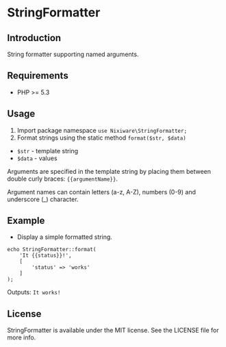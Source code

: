 StringFormatter
=======================

## Introduction
String formatter supporting named arguments.

## Requirements
* PHP >= 5.3

## Usage
1. Import package namespace ```use Nixiware\StringFormatter;```
2. Format strings using the static method ```format($str, $data)```
  * ```$str``` - template string
  * ```$data``` - values

Arguments are specified in the template string by placing them between double curly braces: ```{{argumentName}}```. 

Argument names can contain letters (a-z, A-Z), numbers (0-9) and underscore (_) character.

## Example

* Display a simple formatted string.

```
echo StringFormatter::format(
	'It {{status}}!', 
	[
		'status' => 'works'
	]
);
```

Outputs: ```It works!```


## License
StringFormatter is available under the MIT license. See the LICENSE file for more info.
